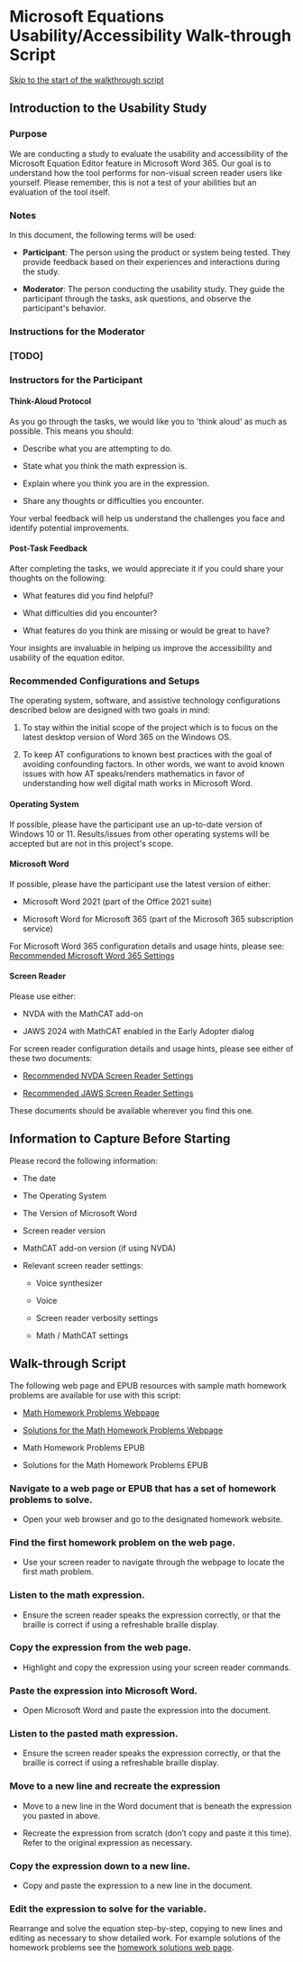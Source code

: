 # Microsoft Equations Usability/Accessibility Walk-through Script
[Skip to the start of the walkthrough script](#walk-through-script)
## Introduction to the Usability Study

### Purpose

We are conducting a study to evaluate the usability and accessibility of
the Microsoft Equation Editor feature in Microsoft Word 365. Our goal is
to understand how the tool performs for non-visual screen reader users
like yourself. Please remember, this is not a test of your abilities but
an evaluation of the tool itself.

### Notes

In this document, the following terms will be used:

- **Participant**: The person using the product or system being tested.
  They provide feedback based on their experiences and interactions
  during the study.

- **Moderator**: The person conducting the usability study. They guide
  the participant through the tasks, ask questions, and observe the
  participant's behavior.

### Instructions for the Moderator

### \[TODO\]

### Instructors for the Participant

#### Think-Aloud Protocol

As you go through the tasks, we would like you to 'think aloud' as much
as possible. This means you should:

- Describe what you are attempting to do.

- State what you think the math expression is.

- Explain where you think you are in the expression.

- Share any thoughts or difficulties you encounter.

Your verbal feedback will help us understand the challenges you face and
identify potential improvements.

#### Post-Task Feedback

After completing the tasks, we would appreciate it if you could share
your thoughts on the following:

- What features did you find helpful?

- What difficulties did you encounter?

- What features do you think are missing or would be great to have?

Your insights are invaluable in helping us improve the accessibility and
usability of the equation editor.

### Recommended Configurations and Setups

The operating system, software, and assistive technology configurations
described below are designed with two goals in mind:

1.  To stay within the initial scope of the project which is to focus on
    the latest desktop version of Word 365 on the Windows OS.

2.  To keep AT configurations to known best practices with the goal of
    avoiding confounding factors. In other words, we want to avoid known
    issues with how AT speaks/renders mathematics in favor of
    understanding how well digital math works in Microsoft Word.

#### Operating System

If possible, please have the participant use an up-to-date version of
Windows 10 or 11. Results/issues from other operating systems will be
accepted but are not in this project's scope.

#### Microsoft Word

If possible, please have the participant use the latest version of
either:

- Microsoft Word 2021 (part of the Office 2021 suite)

- Microsoft Word for Microsoft 365 (part of the Microsoft 365
  subscription service)

For Microsoft Word 365 configuration details and usage hints, please see:
[Recommended Microsoft Word 365 Settings](recommended_word_365_settings.md)

#### Screen Reader

Please use either:

- NVDA with the MathCAT add-on

- JAWS 2024 with MathCAT enabled in the Early Adopter dialog

For screen reader configuration details and usage hints, please see either of these
two documents:

- [Recommended NVDA Screen Reader Settings](recommended_nvda_settings.md)

- [Recommended JAWS Screen Reader Settings](recommended_jaws_settings.md)

These documents should be available wherever you find this one.

## Information to Capture Before Starting

Please record the following information:

- The date

- The Operating System

- The Version of Microsoft Word

- Screen reader version

- MathCAT add-on version (if using NVDA)

- Relevant screen reader settings:

  - Voice synthesizer

  - Voice

  - Screen reader verbosity settings

  - Math / MathCAT settings

## Walk-through Script

The following web page and EPUB resources with sample math homework
problems are available for use with this script:

- [Math Homework Problems
  Webpage](../test_content/homework_problems.html)

- [Solutions for the Math Homework Problems
  Webpage](../test_content/homework_solutions.html)

- Math Homework Problems EPUB

- Solutions for the Math Homework Problems EPUB

### Navigate to a web page or EPUB that has a set of homework problems to solve.

- Open your web browser and go to the designated homework website.

### Find the first homework problem on the web page.

- Use your screen reader to navigate through the webpage to locate the
  first math problem.

### Listen to the math expression.

- Ensure the screen reader speaks the expression correctly, or that the
  braille is correct if using a refreshable braille display.

### Copy the expression from the web page.

- Highlight and copy the expression using your screen reader commands.

### Paste the expression into Microsoft Word.

- Open Microsoft Word and paste the expression into the document.

### Listen to the pasted math expression.

- Ensure the screen reader speaks the expression correctly, or that the
  braille is correct if using a refreshable braille display.

### Move to a new line and recreate the expression

- Move to a new line in the Word document that is beneath the expression
  you pasted in above.

- Recreate the expression from scratch (don’t copy and paste it this
  time). Refer to the original expression as necessary.

### Copy the expression down to a new line.

- Copy and paste the expression to a new line in the document.

### Edit the expression to solve for the variable.
Rearrange and solve the equation step-by-step, copying to new lines and editing as necessary to show detailed work. For example solutions of the homework problems see the [homework solutions web page](../test_content/homework_solutions.html).
